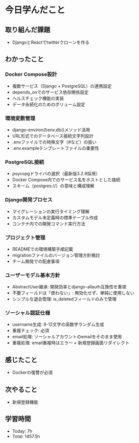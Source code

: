 # 今日学んだこと
## 取り組んだ課題
- DjangoとReactでtwitterクローンを作る
## わかったこと
### Docker Compose設計

- 複数サービス（Django + PostgreSQL）の連携設定
- depends_onでのサービス依存関係設定
- ヘルスチェック機能の実装
- データ永続化のためのボリューム設定

### 環境変数管理

- django-environのenv.db()メソッド活用
- URL形式でのデータベース接続文字列設計
- .envファイルでの特殊文字（#など）の扱い
- .env.exampleテンプレートファイルの重要性

### PostgreSQL接続

- psycopgドライバの選択（最新版3.2.9採用）
- Docker Compose内でのサービス名をホストとした接続
- スキーム（postgres://）の意味と構成理解

### Django開発プロセス

- マイグレーションの実行タイミング理解
- カスタムモデル未定義時の標準テーブル作成
- コンテナ内での開発コマンド実行方法

### プロジェクト管理

- READMEでの環境構築手順記載
- migrationファイルのバージョン管理方針検討
- チーム開発での配慮事項

### ユーザーモデル基本方針

- AbstractUser継承: 開発効率とdjango-allauth互換性を重視
- 不要フィールドは「使わない」: 無効化せず、単純に使用しない
- シンプルな退会管理: is_deletedフィールドのみで管理

### ソーシャル認証仕様

- username生成: 8-12文字の英数字ランダム生成
- 重複チェック: 必須
- email処理: ソーシャルアカウントのemailをそのまま使用
- 重複処理: email重複時はエラー + 新規登録画面リダイレクト
## 感じたこと
- Dockerの復讐が必須
## 次やること
- 新規登録機能
## 学習時間
- Today: 7h
- Total: 1457.5h